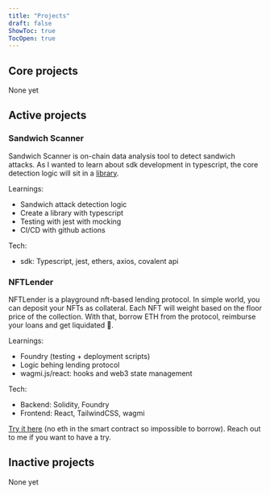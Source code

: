 ```yaml
---
title: "Projects"
draft: false
ShowToc: true
TocOpen: true
---
```


## Core projects
None yet
## Active projects

### Sandwich Scanner
Sandwich Scanner is on-chain data analysis tool to detect sandwich attacks. 
As I wanted to learn about sdk development in typescript, the core detection logic will sit in a [library](https://github.com/0xnogo/sandwich-scanner).

Learnings:
* Sandwich attack detection logic
* Create a library with typescript
* Testing with jest with mocking
* CI/CD with github actions

Tech:
* sdk: Typescript, jest, ethers, axios, covalent api

### NFTLender
NFTLender is a playground nft-based lending protocol. In simple world, you can deposit your NFTs as collateral. Each NFT will weight based on the floor price of the collection. With that, borrow ETH from the protocol, reimburse your loans and get liquidated 🤑.

Learnings:
* Foundry (testing + deployment scripts)
* Logic behing lending protocol
* wagmi.js/react: hooks and web3 state management

Tech:
* Backend: Solidity, Foundry
* Frontend: React, TailwindCSS, wagmi

[Try it here](https://nftlender.vercel.app/) (no eth in the smart contract so impossible to borrow). Reach out to me if you want to have a try.

## Inactive projects
None yet